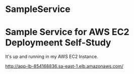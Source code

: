 # SampleService

# Sample Service for AWS EC2 Deploymeent Self-Study

It's up and running in my AWS EC2 Instance.

http://app-lb-854168836.sa-east-1.elb.amazonaws.com/
